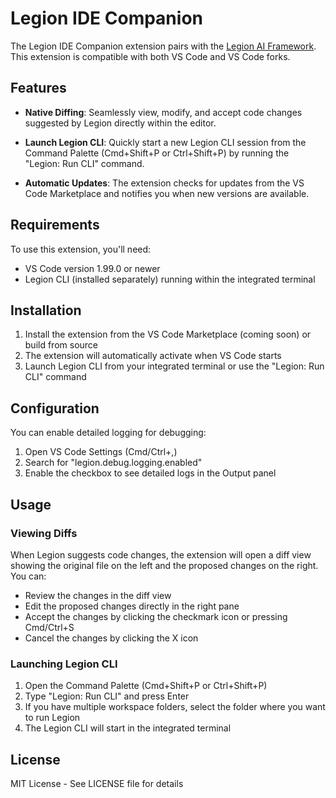 # Legion IDE Companion

The Legion IDE Companion extension pairs with the [Legion AI Framework](https://github.com/maxximus-dev/Legion). This extension is compatible with both VS Code and VS Code forks.

## Features

- **Native Diffing**: Seamlessly view, modify, and accept code changes suggested by Legion directly within the editor.

- **Launch Legion CLI**: Quickly start a new Legion CLI session from the Command Palette (Cmd+Shift+P or Ctrl+Shift+P) by running the "Legion: Run CLI" command.

- **Automatic Updates**: The extension checks for updates from the VS Code Marketplace and notifies you when new versions are available.

## Requirements

To use this extension, you'll need:

- VS Code version 1.99.0 or newer
- Legion CLI (installed separately) running within the integrated terminal

## Installation

1. Install the extension from the VS Code Marketplace (coming soon) or build from source
2. The extension will automatically activate when VS Code starts
3. Launch Legion CLI from your integrated terminal or use the "Legion: Run CLI" command

## Configuration

You can enable detailed logging for debugging:

1. Open VS Code Settings (Cmd/Ctrl+,)
2. Search for "legion.debug.logging.enabled"
3. Enable the checkbox to see detailed logs in the Output panel

## Usage

### Viewing Diffs

When Legion suggests code changes, the extension will open a diff view showing the original file on the left and the proposed changes on the right. You can:

- Review the changes in the diff view
- Edit the proposed changes directly in the right pane
- Accept the changes by clicking the checkmark icon or pressing Cmd/Ctrl+S
- Cancel the changes by clicking the X icon

### Launching Legion CLI

1. Open the Command Palette (Cmd+Shift+P or Ctrl+Shift+P)
2. Type "Legion: Run CLI" and press Enter
3. If you have multiple workspace folders, select the folder where you want to run Legion
4. The Legion CLI will start in the integrated terminal

## License

MIT License - See LICENSE file for details
